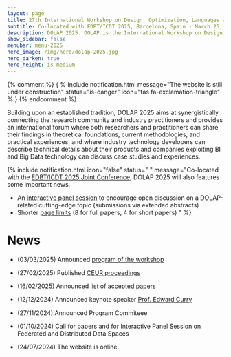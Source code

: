 ```yaml
---
layout: page
title: 27th International Workshop on Design, Optimization, Languages and Analytical Processing of Big Data
subtitle: Co-located with EDBT/ICDT 2025, Barcelona, Spain - March 25, 2025
description: DOLAP 2025. DOLAP is the International Workshop on Design, Optimization, Languages and Analytical Processing of Big Data. The 27th edition of the workshop is co-located with the EDBT/ICDT 2025 conference and takes place in Barcelona, Spain, on March 25, 2025. This page presents DOLAP 2025, the 27th edition of the workshop.
show_sidebar: false
menubar: menu-2025
hero_image: /img/hero/dolap-2025.jpg
hero_darken: true
hero_height: is-medium
---
```


{% comment %}
{ % include notification.html 
message="The website is still under construction" 
status="is-danger" 
icon="fas fa-exclamation-triangle" % }
{% endcomment %}


Building upon an established tradition, DOLAP 2025 aims at synergistically connecting the research community and industry practitioners and provides an international forum where both researchers and practitioners can share their findings in theoretical foundations, current methodologies, and practical experiences, and where industry technology developers can describe technical details about their products and companies exploiting BI and Big Data technology can discuss case studies and experiences.

{% include notification.html 
icon="false" 
status=" " 
message="Co-located with the [EDBT/ICDT 2025 Joint Conference](https://edbticdt2025.upc.edu/), DOLAP 2025 will also features some important news.

- An [interactive panel session](call-for-papers#XXX) to encourage open discussion on a DOLAP-related cutting-edge topic (submissions via extended abstracts)
- Shorter [page limits](call-for-papers#call-for-papers) (8 for full papers, 4 for short papers)
" %} 

# News

- (03/03/2025) Announced [program of the workshop](program)

- (27/02/2025) Published [CEUR proceedings](https://ceur-ws.org/Vol-3931/)

- (16/02/2025) Announced  [list of accepted papers](accepted-papers)

- (12/12/2024) Announced keynote speaker [Prof. Edward Curry](keynote)

- (27/11/2024) Announced Program Commiteee

- (01/10/2024) Call for papers and for Interactive Panel Session on Federated and Distributed Data Spaces

- (24/07/2024) The website is online.
